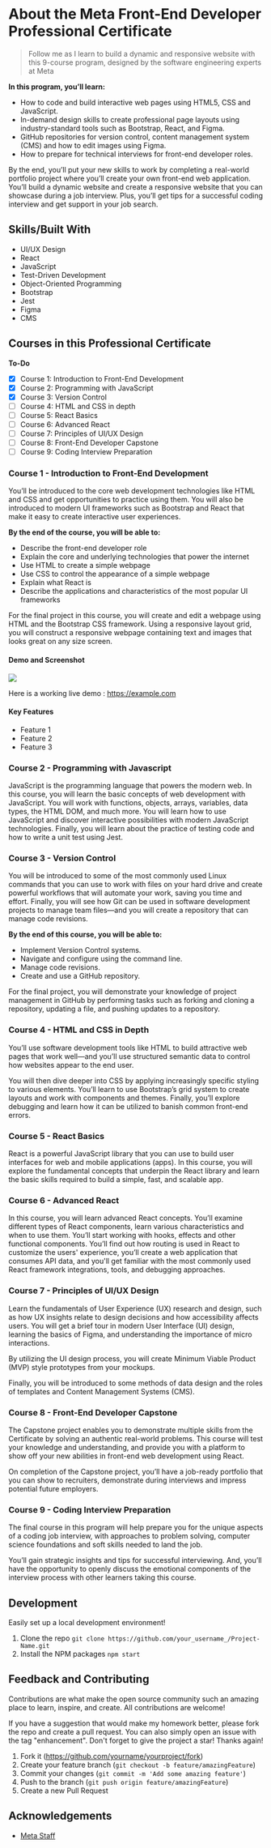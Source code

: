 # About the Meta Front-End Developer Professional Certificate #
> Follow me as I learn to build a dynamic and responsive website with this 9-course program, designed by the software engineering experts at Meta

**In this program, you’ll learn:**
- How to code and build interactive web pages using HTML5, CSS and JavaScript.
- In-demand design skills to create professional page layouts using industry-standard tools such as Bootstrap, React, and Figma.
- GitHub repositories for version control, content management system (CMS) and how to edit images using Figma.
- How to prepare for technical interviews for front-end developer roles.

By the end, you’ll put your new skills to work by completing a real-world portfolio project where you’ll create your own front-end web application. You’ll build a dynamic website and create a responsive website that you can showcase during a job interview. Plus, you’ll get tips for a successful coding interview and get support in your job search.

## Skills/Built With ##
- UI/UX Design
- React
- JavaScript
- Test-Driven Development
- Object-Oriented Programming
- Bootstrap
- Jest
- Figma
- CMS

## Courses in this Professional Certificate ##

**To-Do**
- [x] Course 1: Introduction to Front-End Development
- [x] Course 2: Programming with JavaScript
- [x] Course 3: Version Control
- [ ] Course 4: HTML and CSS in depth
- [ ] Course 5: React Basics
- [ ] Course 6: Advanced React
- [ ] Course 7: Principles of UI/UX Design
- [ ] Course 8: Front-End Developer Capstone 
- [ ] Course 9: Coding Interview Preparation

### Course 1 - Introduction to Front-End Development ###
You’ll be introduced to the core web development technologies like HTML and CSS and get opportunities to practice using them. You will also be introduced to modern UI frameworks such as Bootstrap and React that make it easy to create interactive user experiences.

**By the end of the course, you will be able to:**
- Describe the front-end developer role
- Explain the core and underlying technologies that power the internet
- Use HTML to create a simple webpage
- Use CSS to control the appearance of a simple webpage
- Explain what React is
- Describe the applications and characteristics of the most popular UI frameworks

For the final project in this course, you will create and edit a webpage using HTML and the Bootstrap CSS framework. Using a responsive layout grid, you will construct a responsive webpage containing text and images that looks great on any size screen.

#### Demo and Screenshot
![](header.png)

Here is a working live demo : https://example.com

#### Key Features
- Feature 1
- Feature 2
- Feature 3

### Course 2 - Programming with Javascript ###
JavaScript is the programming language that powers the modern web. In this course, you will learn the basic concepts of web development with JavaScript. You will work with functions, objects, arrays, variables, data types, the HTML DOM, and much more. You will learn how to use JavaScript and discover interactive possibilities with modern JavaScript technologies. Finally, you will learn about the practice of testing code and how to write a unit test using Jest.

### Course 3 - Version Control ###
You will be introduced to some of the most commonly used Linux commands that you can use to work with files on your hard drive and create powerful workflows that will automate your work, saving you time and effort. Finally, you will see how Git can be used in software development projects to manage team files—and you will create a repository that can manage code revisions.

**By the end of this course, you will be able to:**
- Implement Version Control systems.
- Navigate and configure using the command line.
- Manage code revisions.
- Create and use a GitHub repository.

For the final project, you will demonstrate your knowledge of project management in GitHub by performing tasks such as forking and cloning a repository, updating a file, and pushing updates to a repository.

### Course 4 - HTML and CSS in Depth ###
You’ll use software development tools like HTML to build attractive web pages that work well—and you’ll use structured semantic data to control how websites appear to the end user.

You will then dive deeper into CSS by applying increasingly specific styling to various elements. You’ll learn to use Bootstrap’s grid system to create  layouts and work with components and themes. Finally, you’ll explore debugging and learn how it can be utilized to banish common front-end errors.

### Course 5 - React Basics ###
React is a powerful JavaScript library that you can use to build user interfaces for web and mobile applications (apps). In this course, you will explore the fundamental concepts that underpin the React library and learn the basic skills required to build a simple, fast, and scalable app.

### Course 6 - Advanced React ###
In this course, you will learn advanced React concepts. You’ll examine different types of React components, learn various characteristics and when to use them. You’ll start working with hooks, effects and other functional components. You’ll find out how routing is used in React to customize the users' experience, you’ll create a web application that consumes API data, and you'll get familiar with the most commonly used React framework integrations, tools, and debugging approaches.

### Course 7 - Principles of UI/UX Design ###
Learn the fundamentals of User Experience (UX) research and design, such as how UX insights relate to design decisions and how accessibility affects users. You will get a brief tour in modern User Interface (UI) design, learning the basics of Figma, and understanding the importance of micro interactions.

By utilizing the UI design process, you will create Minimum Viable Product (MVP) style prototypes from your mockups.

Finally, you will be introduced to some methods of data design and the roles of templates and Content Management Systems (CMS).

### Course 8 - Front-End Developer Capstone ###
The Capstone project enables you to demonstrate multiple skills from the Certificate by solving an authentic real-world problems. This course will test your knowledge and understanding, and provide you with a platform to show off your new abilities in front-end web development using React.

On completion of the Capstone project, you’ll have a job-ready portfolio that you can show to recruiters, demonstrate during interviews and impress potential future employers.

### Course 9 - Coding Interview Preparation ###
The final course in this program will help prepare you for the unique aspects of a coding job interview, with approaches to problem solving, computer science foundations and soft skills needed to land the job.

You’ll gain strategic insights and tips for successful interviewing. And, you’ll have the opportunity to openly discuss the emotional components of the interview process with other learners taking this course.

## Development
Easily set up a local development environment!

1. Clone the repo
    ```git clone https://github.com/your_username_/Project-Name.git```
2. Install the NPM packages 
    ```npm start```

## Feedback and Contributing
Contributions are what make the open source community such an amazing place to learn, inspire, and create. All contributions are welcome!

If you have a suggestion that would make my homework better, please fork the repo and create a pull request. You can also simply open an issue with the tag "enhancement". Don't forget to give the project a star! Thanks again!

1. Fork it (<https://github.com/yourname/yourproject/fork>)
2. Create your feature branch (`git checkout -b feature/amazingFeature`)
3. Commit your changes (`git commit -m 'Add some amazing feature'`)
4. Push to the branch (`git push origin feature/amazingFeature`)
5. Create a new Pull Request

## Acknowledgements
- [Meta Staff](https://www.coursera.org/instructor/~30575670)

<!-- Markdown link & img dfn's -->
[npm-image]: https://img.shields.io/npm/v/datadog-metrics.svg?style=flat-square
[npm-url]: https://npmjs.org/package/datadog-metrics
[npm-downloads]: https://img.shields.io/npm/dm/datadog-metrics.svg?style=flat-square
[travis-image]: https://img.shields.io/travis/dbader/node-datadog-metrics/master.svg?style=flat-square
[travis-url]: https://travis-ci.org/dbader/node-datadog-metrics
[wiki]: https://github.com/yourname/yourproject/wiki


